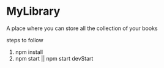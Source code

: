 # MyLibrary
A place where you can store all the collection of your books

steps to follow
1. npm install
2. npm start || npm start devStart 
